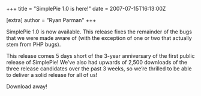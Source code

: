 +++
title = "SimplePie 1.0 is here!"
date = 2007-07-15T16:13:00Z

[extra]
author = "Ryan Parman"
+++

SimplePie 1.0 is now available. This release fixes the remainder of the bugs that we were made aware of (with the exception of one or two that actually stem from PHP bugs).

This release comes 5 days short of the 3-year anniversary of the first public release of SimplePie! We’ve also had upwards of 2,500 downloads of the three release candidates over the past 3 weeks, so we’re thrilled to be able to deliver a solid release for all of us!

Download away!
